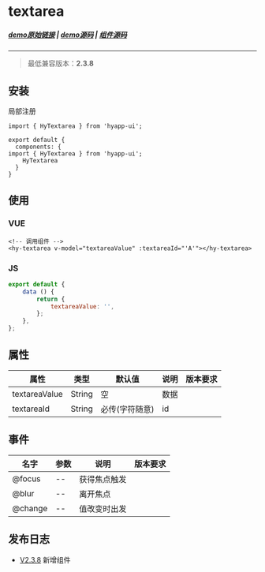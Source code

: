 # textarea
##### [demo原始链接](http://172.17.16.112:8888/examples/#/textarea) | [demo源码](http://172.16.0.245:2345/Finance_H5/H5_hyapp-ui/blob/develop/examples/routers/textarea.vue) | [组件源码](http://172.16.0.245:2345/Finance_H5/H5_hyapp-ui/tree/develop/src/packages/textarea)
---
> 最低兼容版本：**2.3.8**
## 安装
局部注册
```js{1,5}
import { HyTextarea } from 'hyapp-ui';

export default {
  components: {
import { HyTextarea } from 'hyapp-ui';
    HyTextarea
  }
}
```

## 使用

### VUE
```vue
<!-- 调用组件 -->
<hy-textarea v-model="textareaValue" :textareaId="'A'"></hy-textarea>
```
### JS
```js
export default {
    data () {
        return {
            textareaValue: '',
        };
    },
};
```

## 属性

| 属性 | 类型 | 默认值 | 说明 | 版本要求 |
| --- | --- | --- | --- | --- |
| textareaValue | String | 空 | 数据 |
| textareaId | String | 必传(字符随意) | id |


## 事件
| 名字 | 参数 | 说明 | 版本要求 |
| --- | --- | --- | --- |
| @focus | -- | 获得焦点触发 |
| @blur | -- | 离开焦点 |
| @change | -- | 值改变时出发 | 

## 发布日志
* [V2.3.8](/baseComponents/base/_changelog.html#v2-3-8) 新增组件

